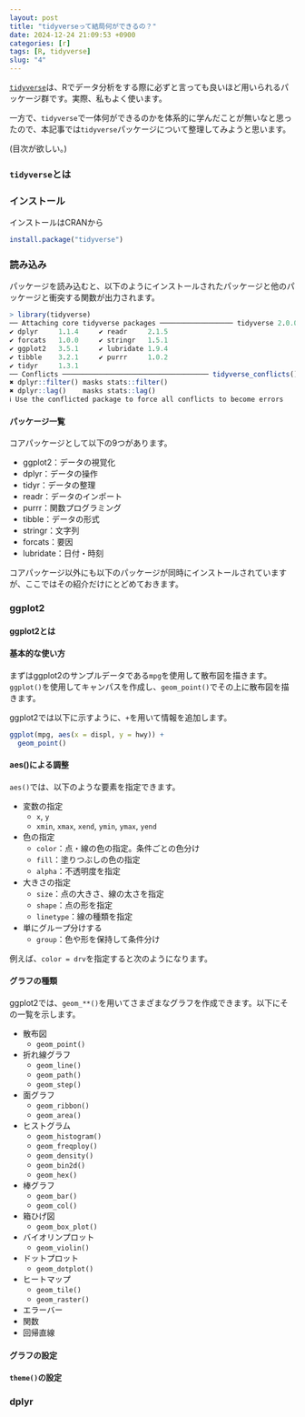 ```yaml
---
layout: post
title: "tidyverseって結局何ができるの？"
date: 2024-12-24 21:09:53 +0900
categories: [r]
tags: [R, tidyverse]
slug: "4"
---
```


[`tidyverse`](https://tidyverse.tidyverse.org/)は、Rでデータ分析をする際に必ずと言っても良いほど用いられるパッケージ群です。実際、私もよく使います。

一方で、`tidyverse`で一体何ができるのかを体系的に学んだことが無いなと思ったので、本記事では`tidyverse`パッケージについて整理してみようと思います。

(目次が欲しい。)

### `tidyverse`とは

### インストール

インストールはCRANから

```r
install.package("tidyverse")
```

### 読み込み

パッケージを読み込むと、以下のようにインストールされたパッケージと他のパッケージと衝突する関数が出力されます。

```r
> library(tidyverse)
── Attaching core tidyverse packages ────────────────── tidyverse 2.0.0 ──
✔ dplyr     1.1.4     ✔ readr     2.1.5
✔ forcats   1.0.0     ✔ stringr   1.5.1
✔ ggplot2   3.5.1     ✔ lubridate 1.9.4
✔ tibble    3.2.1     ✔ purrr     1.0.2
✔ tidyr     1.3.1
── Conflicts ──────────────────────────────────── tidyverse_conflicts() ──
✖ dplyr::filter() masks stats::filter()
✖ dplyr::lag()    masks stats::lag()
ℹ Use the conflicted package to force all conflicts to become errors
```

#### パッケージ一覧

コアパッケージとして以下の9つがあります。

- ggplot2：データの視覚化
- dplyr：データの操作
- tidyr：データの整理
- readr：データのインポート
- purrr：関数プログラミング
- tibble：データの形式
- stringr：文字列
- forcats：要因
- lubridate：日付・時刻

コアパッケージ以外にも以下のパッケージが同時にインストールされていますが、ここではその紹介だけにとどめておきます。

### ggplot2

#### ggplot2とは

#### 基本的な使い方

まずはggplot2のサンプルデータである`mpg`を使用して散布図を描きます。`ggplot()`を使用してキャンパスを作成し、`geom_point()`でその上に散布図を描きます。

ggplot2では以下に示すように、`+`を用いて情報を追加します。

```r
ggplot(mpg, aes(x = displ, y = hwy)) +
  geom_point()
```

#### aes()による調整

`aes()`では、以下のような要素を指定できます。

- 変数の指定
  - `x`, `y`
  - `xmin`, `xmax`, `xend`, `ymin`, `ymax`, `yend`
- 色の指定
  - `color`：点・線の色の指定。条件ごとの色分け
  - `fill`：塗りつぶしの色の指定
  - `alpha`：不透明度を指定
- 大きさの指定
  - `size`：点の大きさ、線の太さを指定
  - `shape`：点の形を指定
  - `linetype`：線の種類を指定
- 単にグループ分けする
  - `group`：色や形を保持して条件分け

例えば、`color = drv`を指定すると次のようになります。

#### グラフの種類

ggplot2では、`geom_**()`を用いてさまざまなグラフを作成できます。以下にその一覧を示します。

- 散布図
  - `geom_point()`
- 折れ線グラフ
  - `geom_line()`
  - `geom_path()`
  - `geom_step()`
- 面グラフ
  - `geom_ribbon()`
  - `geom_area()`
- ヒストグラム
  - `geom_histogram()`
  - `geom_freqploy()`
  - `geom_density()`
  - `geom_bin2d()`
  - `geom_hex()`
- 棒グラフ
  - `geom_bar()`
  - `geom_col()`
- 箱ひげ図
  - `geom_box_plot()`
- バイオリンプロット
  - `geom_violin()`
- ドットプロット
  - `geom_dotplot()`
- ヒートマップ
  - `geom_tile()`
  - `geom_raster()`
- エラーバー
- 関数
- 回帰直線

#### グラフの設定

#### `theme()`の設定

### dplyr
